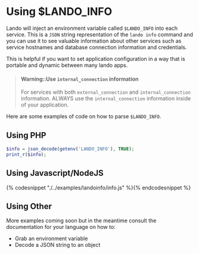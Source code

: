 Using $LANDO_INFO
=================

Lando will inject an environment variable called `$LANDO_INFO` into each service. This is a `JSON` string representation of the `lando info` command and you can use it to see valuable information about other services such as service hostnames and database connection information and credentials.

This is helpful if you want to set application configuration in a way that is portable and dynamic between many lando apps.

> #### Warning::Use `internal_connection` information
>
> For services with both `external_connection` and `internal_connection` information. ALWAYS use the `internal_connection` information inside of your application.

Here are some examples of code on how to parse `$LANDO_INFO`.

Using PHP
---------

```php
$info = json_decode(getenv('LANDO_INFO'), TRUE);
print_r($info);
```

Using Javascript/NodeJS
-----------------------

{% codesnippet "./../examples/landoinfo/info.js" %}{% endcodesnippet %}

Using Other
-----------

More examples coming soon but in the meantime consult the documentation for your language on how to:

* Grab an environment variable
* Decode a JSON string to an object
